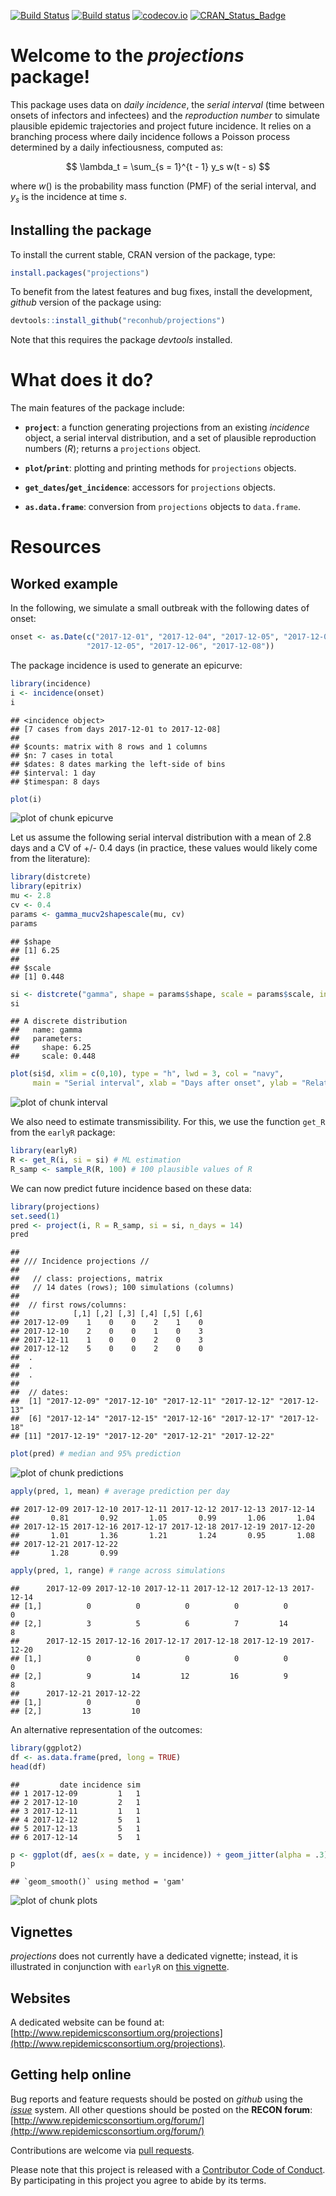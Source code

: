 [![Build Status](https://travis-ci.org/reconhub/projections.svg?branch=master)](https://travis-ci.org/reconhub/projections)
[![Build status](https://ci.appveyor.com/api/projects/status/265h2el4y9popan9/branch/master?svg=true)](https://ci.appveyor.com/project/thibautjombart/projections/branch/master)
[![codecov.io](https://codecov.io/github/reconhub/projections/coverage.svg?branch=master)](https://codecov.io/github/reconhub/projections?branch=master)
[![CRAN_Status_Badge](http://www.r-pkg.org/badges/version/projections)](https://cran.r-project.org/package=projections)



# Welcome to the *projections* package!

This package uses data on *daily incidence*, the *serial interval* (time between
onsets of infectors and infectees) and the *reproduction number* to simulate
plausible epidemic trajectories and project future incidence. It relies on a
branching process where daily incidence follows a Poisson process determined by
a daily infectiousness, computed as:

$$
\lambda_t = \sum_{s = 1}^{t - 1} y_s w(t - s)
$$

where $w()$ is the probability mass function (PMF) of the serial interval, and
$y_s$ is the incidence at time $s$.


## Installing the package

To install the current stable, CRAN version of the package, type:

```r
install.packages("projections")
```

To benefit from the latest features and bug fixes, install the development, *github* version of the package using:

```r
devtools::install_github("reconhub/projections")
```

Note that this requires the package *devtools* installed.


# What does it do?

The main features of the package include:

- **`project`**: a function generating projections from an existing *incidence*
  object, a serial interval distribution, and a set of plausible reproduction
  numbers ($R$); returns a `projections` object.
  
- **`plot`/`print`**: plotting and printing methods for `projections` objects.

- **`get_dates`/`get_incidence`**: accessors for `projections` objects.

- **`as.data.frame`**: conversion from `projections` objects to `data.frame`.


# Resources

## Worked example

In the following, we simulate a small outbreak with the following dates of
onset:

```r
onset <- as.Date(c("2017-12-01", "2017-12-04", "2017-12-05", "2017-12-05",
                 "2017-12-05", "2017-12-06", "2017-12-08"))
```

The package incidence is used to generate an epicurve:


```r
library(incidence)
i <- incidence(onset)
i
```

```
## <incidence object>
## [7 cases from days 2017-12-01 to 2017-12-08]
## 
## $counts: matrix with 8 rows and 1 columns
## $n: 7 cases in total
## $dates: 8 dates marking the left-side of bins
## $interval: 1 day
## $timespan: 8 days
```

```r
plot(i)
```

![plot of chunk epicurve](figure/epicurve-1.png)

Let us assume the following serial interval distribution with a mean of 2.8 days
and a CV of +/- 0.4 days (in practice, these values would likely come from the literature):


```r
library(distcrete)
library(epitrix)
mu <- 2.8
cv <- 0.4
params <- gamma_mucv2shapescale(mu, cv)
params
```

```
## $shape
## [1] 6.25
## 
## $scale
## [1] 0.448
```

```r
si <- distcrete("gamma", shape = params$shape, scale = params$scale, interval = 1, w = 0)
si
```

```
## A discrete distribution
##   name: gamma
##   parameters:
##     shape: 6.25
##     scale: 0.448
```

```r
plot(si$d, xlim = c(0,10), type = "h", lwd = 3, col = "navy",
     main = "Serial interval", xlab = "Days after onset", ylab = "Relative infectiousness")
```

![plot of chunk interval](figure/interval-1.png)

We also need to estimate transmissibility. For this, we use the function `get_R`
from the `earlyR` package:


```r
library(earlyR)
R <- get_R(i, si = si) # ML estimation
R_samp <- sample_R(R, 100) # 100 plausible values of R
```



We can now predict future incidence based on these data:


```r
library(projections)
set.seed(1)
pred <- project(i, R = R_samp, si = si, n_days = 14)
pred
```

```
## 
## /// Incidence projections //
## 
##   // class: projections, matrix
##   // 14 dates (rows); 100 simulations (columns)
## 
##  // first rows/columns:
##            [,1] [,2] [,3] [,4] [,5] [,6]
## 2017-12-09    1    0    0    2    1    0
## 2017-12-10    2    0    0    1    0    3
## 2017-12-11    1    0    0    2    0    3
## 2017-12-12    5    0    0    2    0    0
##  .
##  .
##  .
## 
##  // dates:
##  [1] "2017-12-09" "2017-12-10" "2017-12-11" "2017-12-12" "2017-12-13"
##  [6] "2017-12-14" "2017-12-15" "2017-12-16" "2017-12-17" "2017-12-18"
## [11] "2017-12-19" "2017-12-20" "2017-12-21" "2017-12-22"
```

```r
plot(pred) # median and 95% prediction
```

![plot of chunk predictions](figure/predictions-1.png)

```r
apply(pred, 1, mean) # average prediction per day
```

```
## 2017-12-09 2017-12-10 2017-12-11 2017-12-12 2017-12-13 2017-12-14 
##       0.81       0.92       1.05       0.99       1.06       1.04 
## 2017-12-15 2017-12-16 2017-12-17 2017-12-18 2017-12-19 2017-12-20 
##       1.01       1.36       1.21       1.24       0.95       1.08 
## 2017-12-21 2017-12-22 
##       1.28       0.99
```

```r
apply(pred, 1, range) # range across simulations
```

```
##      2017-12-09 2017-12-10 2017-12-11 2017-12-12 2017-12-13 2017-12-14
## [1,]          0          0          0          0          0          0
## [2,]          3          5          6          7         14          8
##      2017-12-15 2017-12-16 2017-12-17 2017-12-18 2017-12-19 2017-12-20
## [1,]          0          0          0          0          0          0
## [2,]          9         14         12         16          9          8
##      2017-12-21 2017-12-22
## [1,]          0          0
## [2,]         13         10
```

An alternative representation of the outcomes:

```r
library(ggplot2)
df <- as.data.frame(pred, long = TRUE)
head(df)
```

```
##         date incidence sim
## 1 2017-12-09         1   1
## 2 2017-12-10         2   1
## 3 2017-12-11         1   1
## 4 2017-12-12         5   1
## 5 2017-12-13         5   1
## 6 2017-12-14         5   1
```

```r
p <- ggplot(df, aes(x = date, y = incidence)) + geom_jitter(alpha = .3) + geom_smooth()
p
```

```
## `geom_smooth()` using method = 'gam'
```

![plot of chunk plots](figure/plots-1.png)



## Vignettes

*projections* does not currently have a dedicated vignette; instead, it is illustrated in conjunction with `earlyR` on [this vignette](http://www.repidemicsconsortium.org/earlyR/articles/earlyR.html).


## Websites

A dedicated website can be found at:
[http://www.repidemicsconsortium.org/projections](http://www.repidemicsconsortium.org/projections).






## Getting help online

Bug reports and feature requests should be posted on *github* using the [*issue*](http://github.com/reconhub/projections/issues) system. All other questions should be posted on the **RECON forum**: <br>
[http://www.repidemicsconsortium.org/forum/](http://www.repidemicsconsortium.org/forum/)

Contributions are welcome via [pull requests](https://github.com/reconhub/projections/pulls).

Please note that this project is released with a [Contributor Code of Conduct](CONDUCT.md). By participating in this project you agree to abide by its terms.

